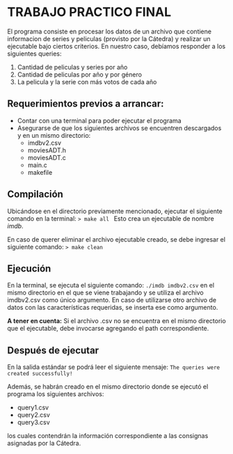 # TRABAJO PRACTICO FINAL

El programa consiste en procesar los datos de un archivo que contiene informacion de series y peliculas (provisto por la Cátedra) y realizar un ejecutable bajo ciertos criterios. En nuestro caso, debíamos responder a los siguientes queries:

1. Cantidad de peliculas y series por año
2. Cantidad de peliculas por año y por género
3. La pelicula y la serie con más votos de cada año


## Requerimientos previos a arrancar:

* Contar con una terminal para poder ejecutar el programa
* Asegurarse de que los siguientes archivos se encuentren descargados y en un mismo directorio:
    * imdbv2.csv
    * moviesADT.h
    * moviesADT.c
    * main.c
    * makefile
    

## Compilación

Ubicándose en el directorio previamente mencionado, ejecutar el siguiente comando en la terminal:
    `> make all `
Esto crea un ejecutable de nombre *imdb*.

En caso de querer eliminar el archivo ejecutable creado, se debe ingresar el siguiente comando:
    `> make clean`


## Ejecución

En la terminal, se ejecuta el siguiente comando:
    `./imdb imdbv2.csv`
en el mismo directorio en el que se viene trabajando y se utiliza el archivo imdbv2.csv como único argumento. En caso de utilizarse otro archivo de datos con las características requeridas, se inserta ese como argumento. 
    
**A tener en cuenta:** Si el archivo .csv no se encuentra en el mismo directorio que el ejecutable, debe invocarse agregando el path correspondiente. 


## Después de ejecutar

En la salida estándar se podrá leer el siguiente mensaje:
    `The queries were created successfully!`

Además, se habrán creado en el mismo directorio donde se ejecutó el programa los siguientes archivos:
* query1.csv
* query2.csv
* query3.csv

los cuales contendrán la información correspondiente a las consignas asignadas por la Cátedra.
